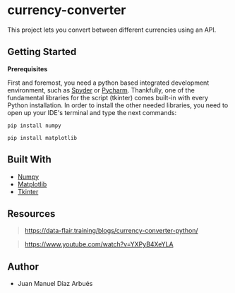 # currency-converter
This project lets you convert between different currencies using an API.

## Getting Started

**Prerequisites**

First and foremost, you need a python based integrated development environment, such as [Spyder](https://www.spyder-ide.org/) or [Pycharm](https://www.jetbrains.com/es-es/pycharm/).
Thankfully, one of the fundamental libraries for the script (tkinter) comes built-in with every Python installation.
In order to install the other needed libraries, you need to open up your IDE's terminal and type the next commands:

```
pip install numpy
```
```
pip install matplotlib
```

## Built With

- [Numpy](https://numpy.org/) 
- [Matplotlib](https://matplotlib.org/) 
- [Tkinter](https://docs.python.org/3/library/tkinter.html) 

## Resources
>https://data-flair.training/blogs/currency-converter-python/

>https://www.youtube.com/watch?v=YXPyB4XeYLA

## Author

- Juan Manuel Díaz Arbués
